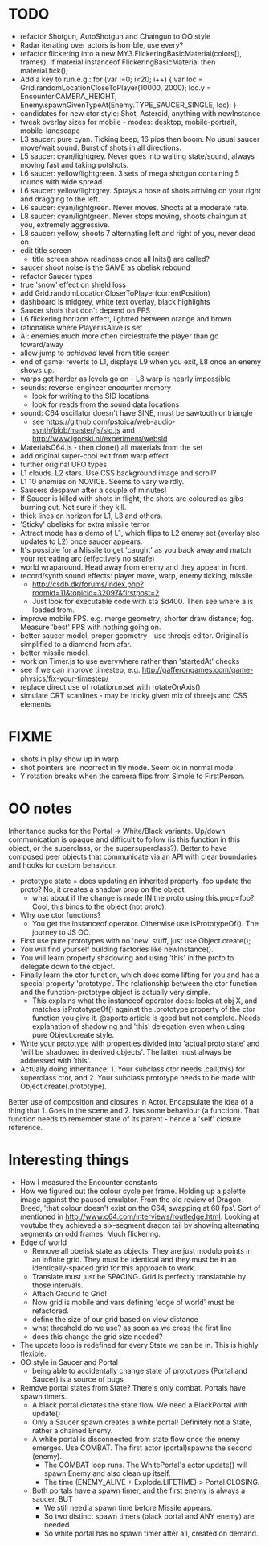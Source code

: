# TODO

  - refactor Shotgun, AutoShotgun and Chaingun to OO style 
  - Radar iterating over actors is horrible, use every?
  - refactor flickering into a new MY3.FlickeringBasicMaterial(colors[], frames). If material instanceof FlickeringBasicMaterial then material.tick();
  - Add a key to run e.g.: for (var i=0; i<20; i++) { var loc = Grid.randomLocationCloseToPlayer(10000, 2000); loc.y = Encounter.CAMERA_HEIGHT; Enemy.spawnGivenTypeAt(Enemy.TYPE_SAUCER_SINGLE, loc); }
  - candidates for new ctor style: Shot, Asteroid, anything with newInstance
  - tweak overlay sizes for mobile - modes: desktop, mobile-portrait, mobile-landscape
  - L3 saucer: pure cyan. Ticking beep, 16 pips then boom. No usual saucer move/wait sound. Burst of shots in all directions.
  - L5 saucer: cyan/lightgrey. Never goes into waiting state/sound, always moving fast and taking potshots.
  - L6 saucer: yellow/lightgreen. 3 sets of mega shotgun containing 5 rounds with wide spread.
  - L6 saucer: yellow/lightgrey. Sprays a hose of shots arriving on your right and dragging to the left.
  - L6 saucer: cyan/lightgreen. Never moves. Shoots at a moderate rate.
  - L8 saucer: cyan/lightgreen. Never stops moving, shoots chaingun at you, extremely aggressive.
  - L8 saucer: yellow, shoots 7 alternating left and right of you, never dead on
  - edit title screen
    - title screen show readiness once all Inits() are called?
  - saucer shoot noise is the SAME as obelisk rebound
  - refactor Saucer types
  - true 'snow' effect on shield loss
  - add Grid.randomLocationCloserToPlayer(currentPosition)
  - dashboard is midgrey, white text overlay, black highlights
  - Saucer shots that don't depend on FPS
  - L6 flickering horizon effect, lightred between orange and brown
  - rationalise where Player.isAlive is set
  - AI: enemies much more often circlestrafe the player than go toward/away
  - allow jump to *achieved* level from title screen
  - end of game: reverts to L1, displays L9 when you exit, L8 once an enemy shows up.
  - warps get harder as levels go on - L8 warp is nearly impossible
  - sounds: reverse-engineer encounter memory
    - look for writing to the SID locations
    - look for reads from the sound data locations
  - sound: C64 oscillator doesn't have SINE, must be sawtooth or triangle
    - see https://github.com/pstoica/web-audio-synth/blob/master/js/sid.js and http://www.igorski.nl/experiment/websid
  - MaterialsC64.js - then clone() all materials from the set
  - add original super-cool exit from warp effect
  - further original UFO types
  - L1 clouds. L2 stars. Use CSS background image and scroll?
  - L1 10 enemies on NOVICE. Seems to vary weirdly. 
  - Saucers despawn after a couple of minutes!
  - If Saucer is killed with shots in flight, the shots are coloured as gibs burning out. Not sure if they kill.
  - thick lines on horizon for L1, L3 and others.
  - 'Sticky' obelisks for extra missile terror
  - Attract mode has a demo of L1, which flips to L2 enemy set (overlay also updates to L2) once saucer appears. 
  - It's possible for a Missile to get 'caught' as you back away and match your retreating arc (effectively no strafe) 
  - world wraparound. Head away from enemy and they appear in front.
  - record/synth sound effects: player move, warp, enemy ticking, missile
    - http://csdb.dk/forums/index.php?roomid=11&topicid=32097&firstpost=2
    - Just look for executable code with sta $d400. Then see where a is loaded from.
  - improve mobile FPS. e.g. merge geometry; shorter draw distance; fog. Measure 'best' FPS with nothing going on.
  - better saucer model, proper geometry - use threejs editor. Original is simplified to a diamond from afar.
  - better missile model.
  - work on Timer.js to use everywhere rather than 'startedAt' checks
  - see if we can improve timestep, e.g. http://gafferongames.com/game-physics/fix-your-timestep/
  - replace direct use of rotation.n.set with rotateOnAxis()
  - simulate CRT scanlines - may be tricky given mix of threejs and CSS elements

# FIXME

  - shots in play show up in warp
  - shot pointers are incorrect in fly mode. Seem ok in normal mode
  - Y rotation breaks when the camera flips from Simple to FirstPerson.

# OO notes

Inheritance sucks for the Portal -> White/Black variants. Up/down communication is opaque and difficult to follow (is this function in this object, or the superclass, or the supersuperclass?). Better to have composed peer objects that communicate via an API with clear boundaries and hooks for custom behaviour.

  - prototype state = does updating an inherited property .foo update the proto? No, it creates a shadow prop on the object.
    - what about if the change is made IN the proto using this.prop=foo? Cool, this binds to the object (not proto).
  - Why use ctor functions?
    - You get the instanceof operator. Otherwise use isPrototypeOf().
The journey to JS OO.
  - First use pure prototypes with no 'new' stuff, just use Object.create();
  - You will find yourself building factories like newInstance().
  - You will learn property shadowing and using 'this' in the proto to delegate down to the object.
  - Finally learn the ctor function, which does some lifting for you and has a special property 'prototype'. The relationship between the ctor function and the function-prototype object is actually very simple.
    - This explains what the instanceof operator does: looks at obj X, and matches isPrototypeOf() against the .prototype property of the ctor function you give it.
@sporto article is good but not complete. Needs explanation of shadowing and 'this' delegation even when using pure Object.create style.
  - Write your prototype with properties divided into 'actual proto state' and 'will be shadowed in derived objects'. The latter must always be addressed with 'this'.
  - Actually doing inheritance: 1. Your subclass ctor needs <Super>.call(this) for superclass ctor, and 2. Your subclass prototype needs to be made with Object.create(<Super>.prototype).

Better use of composition and closures in Actor. Encapsulate the idea of a thing that 1. Goes in the scene and 2. has some behaviour (a function). That function needs to remember state of its parent - hence a 'self' closure reference.

# Interesting things

  - How I measured the Encounter constants
  - How we figured out the colour cycle per frame. Holding up a palette image against the paused emulator. From the old review of Dragon Breed, 'that colour doesn't exist on the C64, swapping at 60 fps'. Sort of mentioned in http://www.c64.com/interviews/routledge.html. Looking at youtube they achieved a six-segment dragon tail by showing alternating segments on odd frames. Much flickering.
  - Edge of world
    - Remove all obelisk state as objects. They are just modulo points in an infinite grid. They must be identical and they must be in an identically-spaced grid for this approach to work.
    - Translate must just be SPACING. Grid is perfectly translatable by those intervals.
    - Attach Ground to Grid!
    - Now grid is mobile and vars defining 'edge of world' must be refactored.
    - define the size of our grid based on view distance
    - what threshold do we use? as soon as we cross the first line
    - does this change the grid size needed?
  - The update loop is redefined for every State we can be in. This is highly flexible.
  - OO style in Saucer and Portal
    - being able to accidentally change state of prototypes (Portal and Saucer) is a source of bugs
  - Remove portal states from State? There's only combat. Portals have spawn timers.
      - A black portal dictates the state flow. We need a BlackPortal with update()
      - Only a Saucer spawn creates a white portal! Definitely not a State, rather a chained Enemy.
      - A white portal is disconnected from state flow once the enemy emerges. Use COMBAT. The first actor (portal)spawns the second (enemy).
        - The COMBAT loop runs. The WhitePortal's actor update() will spawn Enemy and also clean up itself.
        - The time (ENEMY_ALIVE + Explode.LIFETIME) > Portal.CLOSING.
      - Both portals have a spawn timer, and the first enemy is always a saucer, BUT
        - We still need a spawn time before Missile appears.
        - So two distinct spawn timers (black portal and ANY enemy) are needed.
        - So white portal has no spawn timer after all, created on demand.
